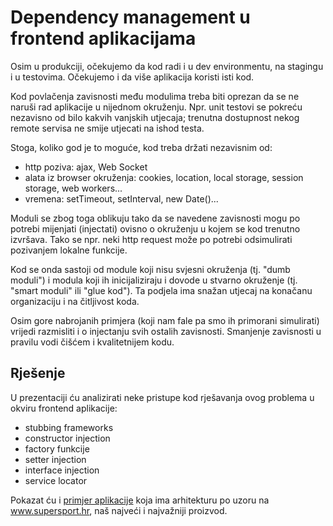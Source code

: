 # Dependency management u frontend aplikacijama

Osim u produkciji, očekujemo da kod radi i u dev environmentu, na stagingu i u testovima. Očekujemo i da više aplikacija koristi isti kod. 

Kod povlačenja zavisnosti među modulima treba biti oprezan da se ne naruši rad aplikacije u nijednom okruženju. Npr. unit testovi se pokreću nezavisno od bilo kakvih vanjskih utjecaja; trenutna dostupnost nekog remote servisa ne smije utjecati na ishod testa. 

Stoga, koliko god je to moguće, kod treba držati nezavisnim od:

- http poziva: ajax, Web Socket
- alata iz browser okruženja: cookies, location, local storage, session storage, web workers...
- vremena: setTimeout, setInterval, new Date()...

Moduli se zbog toga oblikuju tako da se navedene zavisnosti mogu po potrebi mijenjati (injectati) ovisno o okruženju u kojem se kod trenutno izvršava. Tako se npr. neki http request može po potrebi odsimulirati pozivanjem lokalne funkcije.

Kod se onda sastoji od module koji nisu svjesni okruženja (tj. "dumb moduli") i modula koji ih inicijaliziraju i dovode u stvarno okruženje (tj. "smart moduli" ili "glue kod"). Ta podjela ima snažan utjecaj na konačanu organizaciju i na čitljivost koda. 

Osim gore nabrojanih primjera (koji nam fale pa smo ih primorani simulirati) vrijedi razmisliti i o injectanju svih ostalih zavisnosti. Smanjenje zavisnosti u pravilu vodi čišćem i kvalitetnijem kodu.

## Rješenje

U prezentaciji ću analizirati neke pristupe kod rješavanja ovog problema u okviru frontend aplikacije:

- stubbing frameworks
- constructor injection
- factory funkcije
- setter injection
- interface injection
- service locator

Pokazat ću i [primjer aplikacije](./demo) koja ima arhitekturu po uzoru na www.supersport.hr, naš najveći i najvažniji proizvod.
